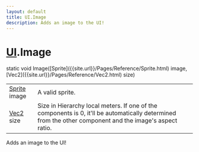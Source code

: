```yaml
---
layout: default
title: UI.Image
description: Adds an image to the UI!
---
```

# [UI]({{site.url}}/Pages/Reference/UI.html).Image

<div class='signature' markdown='1'>
static void Image([Sprite]({{site.url}}/Pages/Reference/Sprite.html) image, [Vec2]({{site.url}}/Pages/Reference/Vec2.html) size)
</div>

|  |  |
|--|--|
|[Sprite]({{site.url}}/Pages/Reference/Sprite.html) image|A valid sprite.|
|[Vec2]({{site.url}}/Pages/Reference/Vec2.html) size|Size in Hierarchy local meters. If one of the             components is 0, it'll be automatically determined from the other             component and the image's aspect ratio.|

Adds an image to the UI!



